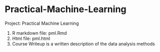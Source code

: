 Practical-Machine-Learning
==========================

Project: Practical Machine Learning

1. R markdown file: pml.Rmd
2. Html file: pml.html
3. Course Writeup is a written description of the data analysis methods
